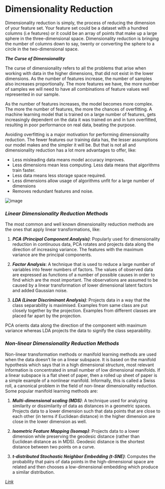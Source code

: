 # Dimensionality Reduction

Dimensionality reduction is simply, the process of reducing the dimension of your feature set. Your feature set could be a dataset with a hundred columns (i.e features) or it could be an array of points that make up a large sphere in the three-dimensional space. Dimensionality reduction is bringing the number of columns down to say, twenty or converting the sphere to a circle in the two-dimensional space.

___The Curse of Dimensionality___

The curse of dimensionality refers to all the problems that arise when working with data in the higher dimensions, that did not exist in the lower dimensions.
As the number of features increase, the number of samples also increases proportionally. The more features we have, the more number of samples we will need to have all combinations of feature values well represented in our sample.

As the number of features increases, the model becomes more complex. The more the number of features, the more the chances of overfitting. A machine learning model that is trained on a large number of features, gets increasingly dependent on the data it was trained on and in turn overfitted, resulting in poor performance on real data, beating the purpose.

Avoiding overfitting is a major motivation for performing dimensionality reduction. The fewer features our training data has, the lesser assumptions our model makes and the simpler it will be. But that is not all and dimensionality reduction has a lot more advantages to offer, like:
* Less misleading data means model accuracy improves.
* Less dimensions mean less computing. Less data means that algorithms train faster.
* Less data means less storage space required.
* Less dimensions allow usage of algorithms unfit for a large number of dimensions
* Removes redundant features and noise.

![image](https://user-images.githubusercontent.com/54405639/83546855-f8cce180-a51e-11ea-8d11-b2b493bc6f81.png)

### ___Linear Dimensionality Reduction Methods___

The most common and well known dimensionality reduction methods are the ones that apply linear transformations, like:

1. ___PCA (Principal Component Analysis)___: Popularly used for dimensionality reduction in continuous data, PCA rotates and projects data along the direction of increasing variance. The features with the maximum variance are the principal components.

2. ___Factor Analysis___: A technique that is used to reduce a large number of variables into fewer numbers of factors. The values of observed data are expressed as functions of a number of possible causes in order to find which are the most important. The observations are assumed to be caused by a linear transformation of lower dimensional latent factors and added Gaussian noise.

3. ___LDA (Linear Discriminant Analysis)___: Projects data in a way that the class separability is maximised. Examples from same class are put closely together by the projection. Examples from different classes are placed far apart by the projection.

PCA orients data along the direction of the component with maximum variance whereas LDA projects the data to signify the class separability.

### ___Non-linear Dimensionality Reduction Methods___

Non-linear transformation methods or manifold learning methods are used when the data doesn’t lie on a linear subspace. It is based on the manifold hypothesis which says that in a high dimensional structure, most relevant information is concentrated in small number of low dimensional manifolds. If a linear subspace is a flat sheet of paper, then a rolled up sheet of paper is a simple example of a nonlinear manifold. Informally, this is called a Swiss roll, a canonical problem in the field of non-linear dimensionality reduction. Some popular manifold learning methods are:

1. ___Multi-dimensional scaling (MDS)___: A technique used for analyzing similarity or dissimilarity of data as distances in a geometric spaces. Projects data to a lower dimension such that data points that are close to each other (in terms if Euclidean distance) in the higher dimension are close in the lower dimension as well.

2. ___Isometric Feature Mapping (Isomap)___: Projects data to a lower dimension while preserving the geodesic distance (rather than Euclidean distance as in MDS). Geodesic distance is the shortest distance between two points on a curve.

3. ___t-distributed Stochastic Neighbor Embedding (t-SNE)___: Computes the probability that pairs of data points in the high-dimensional space are related and then chooses a low-dimensional embedding which produce a similar distribution.

_[Link](https://towardsdatascience.com/dimensionality-reduction-toolbox-in-python-9a18995927cd)_
